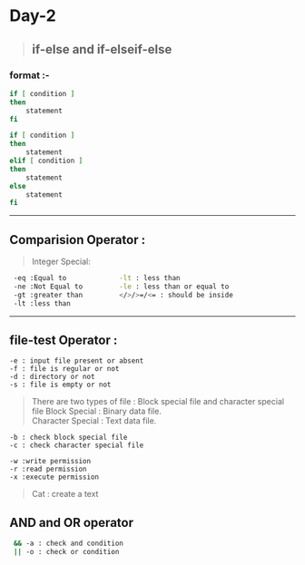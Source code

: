 # Day-2

>## if-else and if-elseif-else
### format :-
```sh
if [ condition ]
then 
    statement
fi
```
```sh
if [ condition ]
then 
    statement
elif [ condition ]
then
    statement
else 
    statement
fi
````

----  ----
## Comparision Operator :
>Integer Special:
```sh
 -eq :Equal to             -lt : less than
 -ne :Not Equal to         -le : less than or equal to   
 -gt :greater than         </>/>=/<= : should be inside 
 -lt :less than             
``` 
----- -----
## file-test  Operator :
```
-e : input file present or absent
-f : file is regular or not
-d : directory or not
-s : file is empty or not
```
>There are two types of file : Block special file and character special file
 Block Special : Binary data file.  
Character Special : Text data file.
```
-b : check block special file
-c : check character special file
```
```
-w :write permission
-r :read permission
-x :execute permission
```
> Cat : create a text 

## AND and OR operator
```sh
 && -a : check and condition
 || -o : check or condition
```
